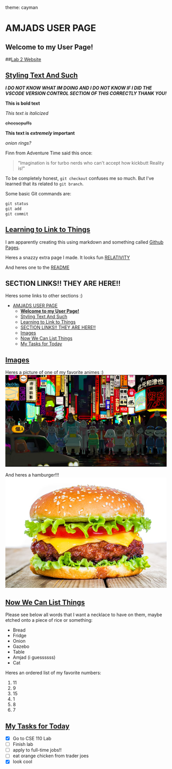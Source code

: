 theme: cayman

# AMJADS USER PAGE

## **Welcome to my User Page!**

##[Lab 2 Website](https://amjadalomar.github.io/Lab2/)


## [Styling Text And Such](#styling-text-and-such) 

***I DO NOT KNOW WHAT IM DOING AND I DO NOT KNOW IF I DID THE VSCODE VERSION CONTROL SECTION OF THIS CORRECTLY THANK YOU!***

**This is bold text**

*This text is italicized*

~~cheesepuffs~~

**This text is _extremely_ important**

*onion rings?*

Finn from Adventure Time said this once: 
> "Imagination is for turbo nerds who can't accept how kickbutt Reality is!"

To be completely honest, `git checkout` confuses me so much. But I've learned that its related to `git branch`. 

Some basic Git commands are:
```
git status
git add
git commit
```

## [Learning to Link to Things](#learning-to-link-things)
I am apparently creating this using markdown and something called [Github Pages](https://pages.github.com/).

Heres a snazzy extra page I made. It looks fun [RELATIVITY](/userPage/relative.md)

And heres one to the [README](/README.md)

## SECTION LINKS!! THEY ARE HERE!!

Heres some links to other sections :) 
- [AMJADS USER PAGE](#amjads-user-page)
  - [**Welcome to my User Page!**](#welcome-to-my-user-page)
  - [Styling Text And Such](#styling-text-and-such)
  - [Learning to Link to Things](#learning-to-link-to-things)
  - [SECTION LINKS!! THEY ARE HERE!!](#section-links-they-are-here)
  - [Images](#images)
  - [Now We Can List Things](#now-we-can-list-things)
  - [My Tasks for Today](#my-tasks-for-today)

## [Images](#images)

Heres a picture of one of my favorite animes :)
![OddTaxiCast](/userPage/images/oddtaxi.png)

And heres a hamburger!!!
![hamburger](/userPage/images/hamburger.jpeg)

## [Now We Can List Things](#now-we-can-list-things)

Please see below all words that I want a necklace to have on them, maybe etched onto a piece of rice or something:
- Bread
- Fridge
- Onion
- Gazebo
- Table
- Amjad (i guessssss)
- Cat

Heres an ordered list of my favorite numbers:
1. 11
2. 9
3. 15
4. 1
5. 8
6. 7

## [My Tasks for Today](#my-tasks-for-today)

- [x] Go to CSE 110 Lab
- [ ] Finish lab
- [ ] apply to full-time jobs!!
- [ ] eat orange chicken from trader joes
- [x] look cool